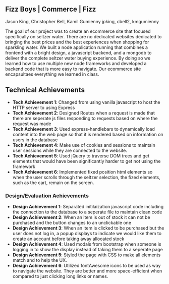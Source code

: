 ## Fizz Boys | Commerce | Fizz
Jason King, Christopher Bell, Kamil Gumienny
jpking, cbell2, kmgumienny

The goal of our project was to create an ecommerce site that focused specifically on seltzer water. There are no dedicated websites dedicated to bringing the best prices and the best experiences when shopping for sparkling water. We built a node application running that combines a frontend with a bright design, a javascript backend, and a mongodb to deliver the complete seltzer water buying experience. By doing so we learned how to use multiple new node frameworks and developed a backend code that is more easy to navigate. Our ecommerce site encapsultaes everything we learned in class.

## Technical Achievements
- **Tech Achievement 1**: Changed from using vanilla javascript to host the HTTP server to using Express
- **Tech Achievement 2**: Designed Routes when a request is made that there are seperate js files responding to requests based on where the request was made 
- **Tech Achievement 3**: Used express-handlebars to dynamically load content into the web page so that it is rendered based on information on users in the database
- **Tech Achievement 4**: Make use of cookies and sessions to maintain user sessions while they are connected to the website.
- **Tech Achievement 5**: Used jQuery to traverse DOM trees and get elements that would have been significantly harder to get not using the framework
- **Tech Achievement 6**: Implemented fixed position html elements so when the user scrolls through the seltzer selection, the fized elements, such as the cart, remain on the screen.

### Design/Evaluation Achievements
- **Design Achievement 1**: Separated initilaization javascript code including the connection to the database to a seperate file to maintain clean code 
- **Design Achievement 2**: When an item is out of stock it can not be purchased and the button changes to an unclickable one
- **Design Achievement 3**: When an item is clicked to be purchased but the user does not log in, a popup displays to indicate we would like them to create an account before taking away allocated stock
- **Design Achievement 4**: Used modals from bootstrap when someone is logging in to show the display instead of taking them to a seperate page
- **Design Achievement 5**: Styled the page with CSS to make all elements match and to help the UX.
- **Design Achievement 6**: Utilized fontAwesome icons to be used as way to navigate the website. They are better and more space-efficient when compared to just clicking long links or names.
